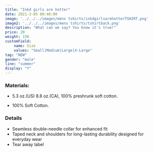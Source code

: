 ```yaml
---
title: "Inkd girls are hotter"
date: 2021-3-05 08:46:00
image: '../../../images/mens tshirts/inkdgirlsarehotterTSHIRT.png'
image2: '../../../images/mens tshirts/tshirtback.png'
description: "What can we say? You know it's true!"
price: 20
weight: 150
customField:
    name: Size
    values: "Small|Medium|Large|X-Large"
tag: "NEW"
gender: "male"
line: "summer"
display: "Y"
---
```


### Materials:  

- 5.3 oz.(US) 8.8 oz.(CA), 100% preshrunk soft cotton.

- 100% Soft Cotton.

### Details 

- Seamless double-needle collar for enhanced fit
- Taped neck and shoulders for long-lasting durability designed for everyday wear
- Tear away label